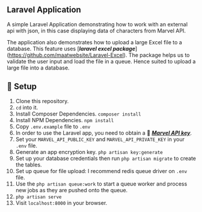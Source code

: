 ## Laravel Application
  
A simple Laravel Application demonstrating how to work with an external api with json, in this case displaying data of characters from Marvel API. 

The application also demonstrates how to upload a large Excel file to a database. This feature uses [***laravel excel package***] (https://github.com/maatwebsite/Laravel-Excel). The package helps us to validate the user input and load the file in a queue. Hence suited to upload a large file into a database.


##  :wrench: Setup

1. Clone this repository.
2. `cd` into it.
3. Install Composer Dependencies. `composer install`
4. Install NPM Dependencies.  `npm install`
5. Copy `.env.example` file to `.env`
6. In order to use the Laravel app, you need to obtain a :key: [***Marvel API key***](https://developer.marvel.com/account).
7. Set your `MARVEL_API_PUBLIC_KEY` and `MARVEL_API_PRIVATE_KEY` in your `.env` file.  
8. Generate an app encryption key.  `php artisan key:generate`
9. Set up your database credentials then run `php artisan migrate` to create the tables.
10. Set up queue for file upload: I recommend redis queue driver on `.env` file.
11. Use the `php artisan queue:work` to start a queue worker and process new jobs as they are pushed onto the queue.
12. `php artisan serve`
13. Visit `localhost:8000` in your browser.
